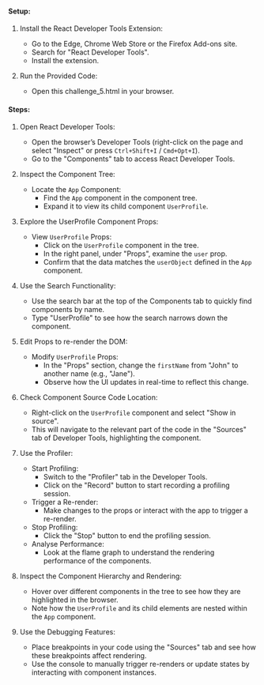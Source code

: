 #### Setup:

1. Install the React Developer Tools Extension:

   - Go to the Edge, Chrome Web Store or the Firefox Add-ons site.
   - Search for "React Developer Tools".
   - Install the extension.

2. Run the Provided Code:
   - Open this challenge_5.html in your browser.

#### Steps:

1. Open React Developer Tools:

   - Open the browser’s Developer Tools (right-click on the page and select "Inspect" or press `Ctrl+Shift+I` / `Cmd+Opt+I`).
   - Go to the "Components" tab to access React Developer Tools.

2. Inspect the Component Tree:

   - Locate the `App` Component:
     - Find the `App` component in the component tree.
     - Expand it to view its child component `UserProfile`.

3. Explore the UserProfile Component Props:

   - View `UserProfile` Props:
     - Click on the `UserProfile` component in the tree.
     - In the right panel, under "Props", examine the `user` prop.
     - Confirm that the data matches the `userObject` defined in the `App` component.

4. Use the Search Functionality:

   - Use the search bar at the top of the Components tab to quickly find components by name.
   - Type "UserProfile" to see how the search narrows down the component.

5. Edit Props to re-render the DOM:

   - Modify `UserProfile` Props:
     - In the "Props" section, change the `firstName` from "John" to another name (e.g., "Jane").
     - Observe how the UI updates in real-time to reflect this change.

6. Check Component Source Code Location:

   - Right-click on the `UserProfile` component and select "Show in source".
   - This will navigate to the relevant part of the code in the "Sources" tab of Developer Tools, highlighting the component.

7. Use the Profiler:

   - Start Profiling:
     - Switch to the "Profiler" tab in the Developer Tools.
     - Click on the "Record" button to start recording a profiling session.
   - Trigger a Re-render:
     - Make changes to the props or interact with the app to trigger a re-render.
   - Stop Profiling:
     - Click the "Stop" button to end the profiling session.
   - Analyse Performance:
     - Look at the flame graph to understand the rendering performance of the components.

8. Inspect the Component Hierarchy and Rendering:

   - Hover over different components in the tree to see how they are highlighted in the browser.
   - Note how the `UserProfile` and its child elements are nested within the `App` component.

9. Use the Debugging Features:
   - Place breakpoints in your code using the "Sources" tab and see how these breakpoints affect rendering.
   - Use the console to manually trigger re-renders or update states by interacting with component instances.
